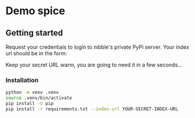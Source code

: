 # Demo spice

## Getting started

Request your credentials to login to nibble's private PyPi server. Your index url should be in the form:

Keep your secret URL warm, you are going to need it in a few seconds...

### Installation

```bash
python -m venv .venv
source .venv/bin/activate
pip install -U pip
pip install -r requirements.txt --index-url YOUR-SECRET-INDEX-URL
```
